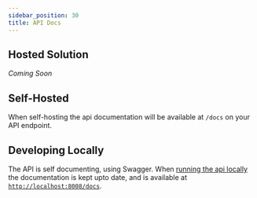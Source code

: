 ```yaml
---
sidebar_position: 30
title: API Docs
---
```


## Hosted Solution

*Coming Soon*

## Self-Hosted

When self-hosting the api documentation will be available at `/docs` on your API endpoint.

## Developing Locally

The API is self documenting, using Swagger. When [running the api locally](./api/intro) the documentation is kept upto date, and is available at [`http://localhost:8008/docs`](http://localhost:8008/docs).